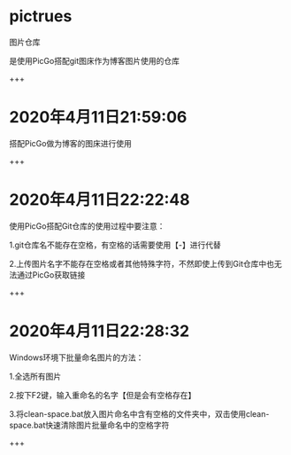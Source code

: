 # pictrues
图片仓库

是使用PicGo搭配git图床作为博客图片使用的仓库

+++



# 2020年4月11日21:59:06

搭配PicGo做为博客的图床进行使用

+++



# 2020年4月11日22:22:48

使用PicGo搭配Git仓库的使用过程中要注意：

1.git仓库名不能存在空格，有空格的话需要使用【-】进行代替

2.上传图片名字不能存在空格或者其他特殊字符，不然即使上传到Git仓库中也无法通过PicGo获取链接

+++



# 2020年4月11日22:28:32

Windows环境下批量命名图片的方法：

1.全选所有图片

2.按下F2键，输入重命名的名字【但是会有空格存在】

3.将clean-space.bat放入图片命名中含有空格的文件夹中，双击使用clean-space.bat快速清除图片批量命名中的空格字符

+++